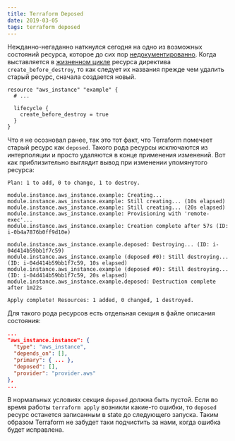 ```yaml
---
title: Terraform Deposed
date: 2019-03-05
tags: terraform deposed
---
```


Нежданно-негаданно наткнулся сегодня на одно из возможных состояний ресурса, которое до сих пор [недокументированно](https://github.com/hashicorp/terraform/issues/10753). Когда выставляется в [жизненном цикле](https://www.terraform.io/docs/configuration/resources.html#lifecycle-lifecycle-customizations) ресурса директива `create_before_destroy`, то как следует их названия прежде чем удалить старый ресурс, сначала создается новый.

```HCL
resource "aws_instance" "example" {
  # ...

  lifecycle {
    create_before_destroy = true
  }
}
```

Что я не осозновал ранее, так это тот факт, что Terraform помечает старый ресурс как `deposed`. Такого рода ресурсы исключаются из интерполяции и просто удаляются в конце применения изменений. Вот как приблизительно выглядит вывод при изменении упомянутого ресурса:

```
Plan: 1 to add, 0 to change, 1 to destroy.

module.instance.aws_instance.example: Creating...
module.instance.aws_instance.example: Still creating... (10s elapsed)
module.instance.aws_instance.example: Still creating... (20s elapsed)
module.instance.aws_instance.example: Provisioning with 'remote-exec'...
module.instance.aws_instance.example: Creation complete after 57s (ID: i-0b4a7876b0ff9d10e)

module.instance.aws_instance.example.deposed: Destroying... (ID: i-04d414b59bb1f7c59)
module.instance.aws_instance.example (deposed #0): Still destroying... (ID: i-04d414b59bb1f7c59, 10s elapsed)
module.instance.aws_instance.example (deposed #0): Still destroying... (ID: i-04d414b59bb1f7c59, 20s elapsed)
module.instance.aws_instance.example.deposed: Destruction complete after 1m22s

Apply complete! Resources: 1 added, 0 changed, 1 destroyed.
```

Для такого рода ресурсов есть отдельная секция в файле описания состояния:

```JSON
...
"aws_instance.instance": {
  "type": "aws_instance",
  "depends_on": [],
  "primary": { ... },
  "deposed": [],
  "provider": "provider.aws"
},
...
```

В нормальных условиях секция `deposed` должна быть пустой. Если во время работы `terraform apply` возникли какие-то ошибки, то `deposed` ресурс останется записанным в state до следующего запуска. Таким образом Terraform не забудет таки подчистить за нами, когда ошибка будет исправлена.
